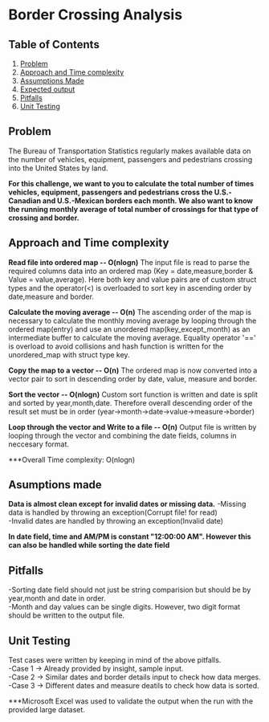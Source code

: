 # Border Crossing Analysis

## Table of Contents
1. [Problem](README.md#problem)
1. [Approach and Time complexity](README.md#Approach-and-Time-complexity)
1. [Assumptions Made](README.md#Asumptions-made)
1. [Expected output](README.md#Expected-output)
1. [Pitfalls](README.md#Pitfalls)
1. [Unit Testing](README.md#Unit-testing)

## Problem
The Bureau of Transportation Statistics regularly makes available data on the number of vehicles, equipment, passengers and pedestrians crossing into the United States by land.

**For this challenge, we want to you to calculate the total number of times vehicles, equipment, passengers and pedestrians cross the U.S.-Canadian and U.S.-Mexican borders each month. We also want to know the running monthly average of total number of crossings for that type of crossing and border.**


## Approach and Time complexity 

**Read file into ordered map -- O(nlogn)**
The input file is read to parse the required columns data into an ordered map (Key = date,measure,border & Value = value,average).
Here both key and value pairs are of custom struct types and the operator(<) is overloaded to sort key in ascending order by date,measure and border.

**Calculate the moving average -- O(n)**
The ascending order of the map is necessary to calculate the monthly moving average by looping through the ordered map(entry) and use an unordered map(key_except_month) as an intermediate buffer to calculate the moving average. Equality operator '==' is overload to avoid collisions and hash function is written for the unordered_map with struct type key.

**Copy the map to a vector -- O(n)**
The ordered map is now converted into a vector pair to sort in descending order by date, value, measure and border.

**Sort the vector -- O(nlogn)**
Custom sort function is written and date is split and sorted by year,month,date. Therefore overall descending order of the result set must be in order (year->month->date->value->measure->border)

**Loop through the vector and Write to a file -- O(n)**
Output file is written by looping through the vector and combining the date fields, columns in neccesary format.

***Overall Time complexity: O(nlogn)


## Asumptions made
**Data is almost clean except for invalid dates or missing data.**
	  -Missing data is handled by throwing an exception(Corrupt file! for read)     
	  -Invalid dates are handled by throwing an exception(Invalid date)

**In date field, time and AM/PM is constant "12:00:00 AM". However this can also be handled while sorting the date field**


## Pitfalls
  -Sorting date field should not just be string comparision but should be by year,month and date in order.    
  -Month and day values can be single digits. However, two digit format should be written to the output file.
  
  
## Unit Testing    
Test cases were written by keeping in mind of the above pitfalls.     
  -Case 1 -> Already provided by insight, sample input.    
  -Case 2 -> Similar dates and border details input to check how data merges.        
  -Case 3 -> Different dates and measure deatils to check how data is sorted.     

***Microsoft Excel was used to validate the output when the run with the provided large dataset.
